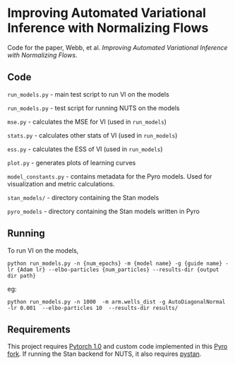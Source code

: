 # Improving Automated Variational Inference with Normalizing Flows 

Code for the paper, Webb, et al. *Improving Automated Variational Inference with Normalizing Flows*.

## Code

`run_models.py` - main test script to run VI on the models

`run_models.py` - test script for running NUTS on the models

`mse.py` - calculates the MSE for VI (used in `run_models`)

`stats.py` - calculates other stats of VI (used in `run_models`)

`ess.py` - calculates the ESS of VI (used in `run_models`)

`plot.py` - generates plots of learning curves

`model_constants.py` - contains metadata for the Pyro models. Used for visualization and metric calculations.

`stan_models/` - directory containing the Stan models

`pyro_models` - directory containing the Stan models written in Pyro

## Running
To run VI on the models, 
```
python run_models.py -n {num_epochs} -m {model name} -g {guide name} -lr {Adam lr} --elbo-particles {num_particles} --results-dir {output dir path}
```
eg:
```
python run_models.py -n 1000  -m arm.wells_dist -g AutoDiagonalNormal -lr 0.001  --elbo-particles 10  --results-dir results/ 
```

## Requirements
This project requires [Pytorch 1.0](https://pytorch.org/get-started/locally/) and custom code implemented in this [Pyro fork](https://github.com/stefanwebb/pyro/tree/for_jp).  If running the Stan backend for NUTS, it also requires [pystan](https://pypi.org/project/pystan/).
